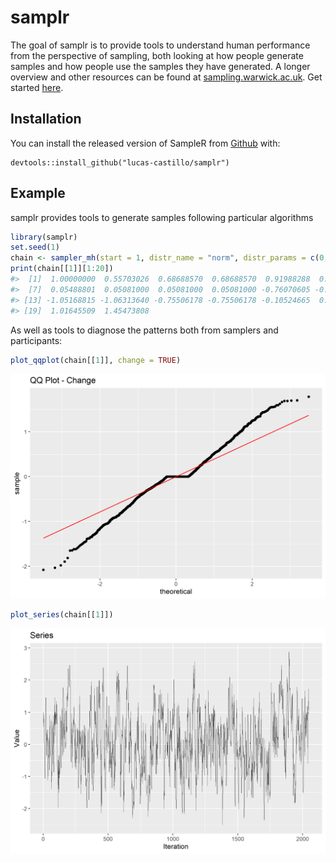 
<!-- README.md is generated from README.Rmd. Please edit that file -->

# samplr

<!-- badges: start -->
<!-- badges: end -->

The goal of samplr is to provide tools to understand human performance
from the perspective of sampling, both looking at how people generate
samples and how people use the samples they have generated. A longer
overview and other resources can be found at
[sampling.warwick.ac.uk](sampling.warwick.ac.uk). Get started
[here](vignettes/how-to-sample.html).

## Installation

You can install the released version of SampleR from
[Github](https://github.com/lucas-castillo/samplr) with:

    devtools::install_github("lucas-castillo/samplr")

## Example

samplr provides tools to generate samples following particular
algorithms

``` r
library(samplr)
set.seed(1)
chain <- sampler_mh(start = 1, distr_name = "norm", distr_params = c(0,1), sigma_prop = diag(1) * .5, iterations = 2048)
print(chain[[1]][1:20])
#>  [1]  1.00000000  0.55703026  0.68688570  0.68688570  0.91988288  0.26328684
#>  [7]  0.05488801  0.05081000  0.05081000  0.05081000 -0.76070605 -0.76070605
#> [13] -1.05168815 -1.06313640 -0.75506178 -0.75506178 -0.10524665  0.44780723
#> [19]  1.01645509  1.45473808
```

As well as tools to diagnose the patterns both from samplers and
participants:

``` r
plot_qqplot(chain[[1]], change = TRUE)
```

![](man/figures/README-unnamed-chunk-3-1.png)<!-- -->

``` r
plot_series(chain[[1]])
```

![](man/figures/README-unnamed-chunk-3-2.png)<!-- -->
